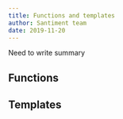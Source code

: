 ```yaml
---
title: Functions and templates
author: Santiment team
date: 2019-11-20
---
```


Need to write summary

## Functions
## Templates
